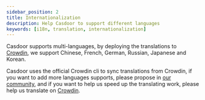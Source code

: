 ```yaml
---
sidebar_position: 2
title: Internationalization
description: Help Casdoor to support different languages
keywords: [i18n, translation, internationalization]
---
```


Casdoor supports multi-languages, by deploying the translations to [Crowdin](https://crowdin.com/project/casdoor-web), we support Chinese, French, German, Russian, Japanese and Korean.

Casdoor uses the official Crowdin cli to sync translations from Crowdin, if you want to add more languages supports, please propose in [our community](https://github.com/casdoor/casdoor), and if you want to help us speed up the translating work, please help us translate on [Crowdin](https://crowdin.com/project/casdoor-web).